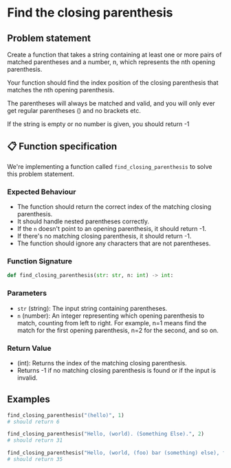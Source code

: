 # Find the closing parenthesis

## Problem statement

Create a function that takes a string containing at least one or more pairs of matched parentheses and a number, n, which represents the nth opening parenthesis.

Your function should find the index position of the closing parenthesis that matches the nth opening parenthesis.

The parentheses will always be matched and valid, and you will only ever get regular parentheses () and no brackets etc.

If the string is empty or no number is given, you should return -1

## 📋 Function specification

We're implementing a function called `find_closing_parenthesis` to solve this problem statement.

### Expected Behaviour

- The function should return the correct index of the matching closing parenthesis.
- It should handle nested parentheses correctly.
- If the `n` doesn't point to an opening parenthesis, it should return -1.
- If there's no matching closing parenthesis, it should return -1.
- The function should ignore any characters that are not parentheses.

### Function Signature

```python
def find_closing_parenthesis(str: str, n: int) -> int:
```

### Parameters

- `str` (string): The input string containing parentheses.
- `n` (number): An integer representing which opening parenthesis to match, counting from left to right. For example, n=1 means find the match for the first opening parenthesis, n=2 for the second, and so on.

### Return Value

- (int): Returns the index of the matching closing parenthesis.
- Returns -1 if no matching closing parenthesis is found or if the input is invalid.

## Examples

```python
find_closing_parenthesis("(hello)", 1)
# should return 6
```

```python
find_closing_parenthesis("Hello, (world). (Something Else).", 2)
# should return 31
```

```python
find_closing_parenthesis("Hello, (world, (foo) bar (something) else), foo (bar) cat",3)
# should return 35
```
